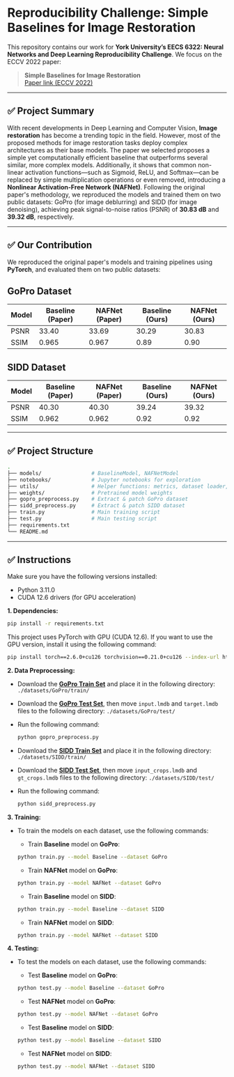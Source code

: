 # Reproducibility Challenge: Simple Baselines for Image Restoration
This repository contains our work for **York University’s EECS 6322: Neural Networks and Deep Learning Reproducibility Challenge**. We focus on the ECCV 2022 paper:

> **Simple Baselines for Image Restoration**  
> [Paper link (ECCV 2022)](https://arxiv.org/abs/2204.04676)

---

## ✅ Project Summary
With recent developments in Deep Learning and Computer Vision, **Image restoration** has become a trending topic in the field. However, most of the proposed methods for image restoration tasks deploy complex architectures as their base models. The paper we selected proposes a simple yet computationally efficient baseline that outperforms several similar, more complex models. Additionally, it shows that common non-linear activation functions—such as Sigmoid, ReLU, and Softmax—can be replaced by simple multiplication operations or even removed, introducing a **Nonlinear Activation-Free Network (NAFNet)**. Following the original paper's methodology, we reproduced the models and trained them on two public datasets: GoPro (for image deblurring) and SIDD (for image denoising), achieving peak signal-to-noise ratios (PSNR) of **30.83 dB** and **39.32 dB**, respectively.


---

## ✅ Our Contribution

We reproduced the original paper's models and training pipelines using **PyTorch**, and evaluated them on two public datasets:

## GoPro Dataset

| Model  | Baseline (Paper) | NAFNet (Paper) | Baseline (Ours)  | NAFNet (Ours)  |
|--------|------------------|----------------|------------------|----------------|
| PSNR   | 33.40            | 33.69          | 30.29            | 30.83          |
| SSIM   | 0.965            | 0.967          | 0.89             | 0.90           |


## SIDD Dataset

| Model  | Baseline (Paper) | NAFNet (Paper) | Baseline (Ours)  | NAFNet (Ours)  |
|--------|------------------|----------------|------------------|----------------|
| PSNR   | 40.30            | 40.30          | 39.24            | 39.32          |
| SSIM   | 0.962            | 0.962          | 0.92             | 0.92           |
---

## ✅ Project Structure

```bash
.
├── models/                # BaselineModel, NAFNetModel
├── notebooks/             # Jupyter notebooks for exploration
├── utils/                 # Helper functions: metrics, dataset loader, patcher
├── weights/               # Pretrained model weights
├── gopro_preprocess.py    # Extract & patch GoPro dataset
├── sidd_preprocess.py     # Extract & patch SIDD dataset
├── train.py               # Main training script 
├── test.py                # Main testing script
├── requirements.txt
└── README.md
```
---

 ## ✅ Instructions
 Make sure you have the following versions installed:
 - Python 3.11.0
 - CUDA 12.6 drivers (for GPU acceleration)

**1. Dependencies:**
   
 ```bash
 pip install -r requirements.txt
 ```
 This project uses PyTorch with GPU (CUDA 12.6). If you want to use the GPU version, install it using the following command:
 ```bash
 pip install torch==2.6.0+cu126 torchvision==0.21.0+cu126 --index-url https://download.pytorch.org/whl/cu126
 ```

**2. Data Preprocessing:**
   - Download the [**GoPro Train Set**](https://drive.google.com/file/d/1zgALzrLCC_tcXKu_iHQTHukKUVT1aodI/view) and place it in the following directory:
  ```./datasets/GoPro/train/```
   - Download the [**GoPro Test Set**](https://drive.google.com/file/d/1abXSfeRGrzj2mQ2n2vIBHtObU6vXvr7C/view), then move ```input.lmdb``` and ```target.lmdb``` files to the following directory:
  ```./datasets/GoPro/test/```
   - Run the following command:
     ```bash
     python gopro_preprocess.py
     ```

   - Download the [**SIDD Train Set**](https://drive.google.com/file/d/1UHjWZzLPGweA9ZczmV8lFSRcIxqiOVJw/view) and place it in the following directory:
  ```./datasets/SIDD/train/```
   - Download the [**SIDD Test Set**](https://drive.google.com/file/d/1gZx_K2vmiHalRNOb1aj93KuUQ2guOlLp/view), then move ```input_crops.lmdb``` and ```gt_crops.lmdb``` files to the following directory:
  ```./datasets/SIDD/test/```
   - Run the following command:
     ```bash
     python sidd_preprocess.py
     ```

 **3. Training:**
 - To train the models on each dataset, use the following commands:
     - Train **Baseline** model on **GoPro**:
     ```bash
     python train.py --model Baseline --dataset GoPro
     ```

     - Train **NAFNet** model on **GoPro**:
     ```bash
     python train.py --model NAFNet --dataset GoPro
     ```

     - Train **Baseline** model on **SIDD**:
     ```bash
     python train.py --model Baseline --dataset SIDD
     ```
     
     - Train **NAFNet** model on **SIDD**:
     ```bash
     python train.py --model NAFNet --dataset SIDD
     ```

  **4. Testing:**
  - To test the models on each dataset, use the following commands:
     - Test **Baseline** model on **GoPro**:
     ```bash
     python test.py --model Baseline --dataset GoPro
     ```

     - Test **NAFNet** model on **GoPro**:
     ```bash
     python test.py --model NAFNet --dataset GoPro
     ```

     - Test **Baseline** model on **SIDD**:
     ```bash
     python test.py --model Baseline --dataset SIDD
     ```
     
     - Test **NAFNet** model on **SIDD**:
     ```bash
     python test.py --model NAFNet --dataset SIDD
     ```
